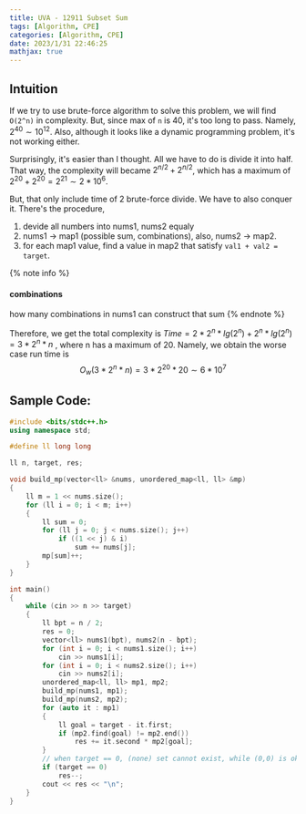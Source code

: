 ```yaml
---
title: UVA - 12911 Subset Sum
tags: [Algorithm, CPE]
categories: [Algorithm, CPE]
date: 2023/1/31 22:46:25
mathjax: true
---
```


## Intuition

If we try to use brute-force algorithm to solve this problem, we will find `O(2^n)` in complexity. But, since max of `n` is 40, it's too long to pass. Namely, $2^{40}\sim 10^{12}$. Also, although it looks like a dynamic programming problem, it's not working either.

Surprisingly, it's easier than I thought. All we have to do is divide it into half. That way, the complexity will became $2^{n/2}+2^{n/2}$, which has a maximum of $2^{20}+2^{20}=2^{21}\sim 2*10^{6}$.

But, that only include time of 2 brute-force divide. We have to also conquer it. There's the procedure,

1. devide all numbers into nums1, nums2 equaly
2. nums1 -> map1 (possible sum, combinations), also, nums2 -> map2.
3. for each map1 value, find a value in map2 that satisfy `val1 + val2 = target`.

{% note info %}

#### combinations

how many combinations in nums1 can construct that sum
{% endnote %}

Therefore, we get the total complexity is $Time=2*2^{n}*lg(2^n)+2^{n}*lg(2^n)={3}*2^{n}*n$ , where n has a maximum of 20. Namely, we obtain the worse case run time is
$$O_w({3}*2^{n}*n)={3}*2^{20}*20\sim {6}*10^7$$

## Sample Code:

```cpp
#include <bits/stdc++.h>
using namespace std;

#define ll long long

ll n, target, res;

void build_mp(vector<ll> &nums, unordered_map<ll, ll> &mp)
{
    ll m = 1 << nums.size();
    for (ll i = 0; i < m; i++)
    {
        ll sum = 0;
        for (ll j = 0; j < nums.size(); j++)
            if ((1 << j) & i)
                sum += nums[j];
        mp[sum]++;
    }
}

int main()
{
    while (cin >> n >> target)
    {
        ll bpt = n / 2;
        res = 0;
        vector<ll> nums1(bpt), nums2(n - bpt);
        for (int i = 0; i < nums1.size(); i++)
            cin >> nums1[i];
        for (int i = 0; i < nums2.size(); i++)
            cin >> nums2[i];
        unordered_map<ll, ll> mp1, mp2;
        build_mp(nums1, mp1);
        build_mp(nums2, mp2);
        for (auto it : mp1)
        {
            ll goal = target - it.first;
            if (mp2.find(goal) != mp2.end())
                res += it.second * mp2[goal];
        }
        // when target == 0, (none) set cannot exist, while (0,0) is okay.
        if (target == 0)
            res--;
        cout << res << "\n";
    }
}
```
